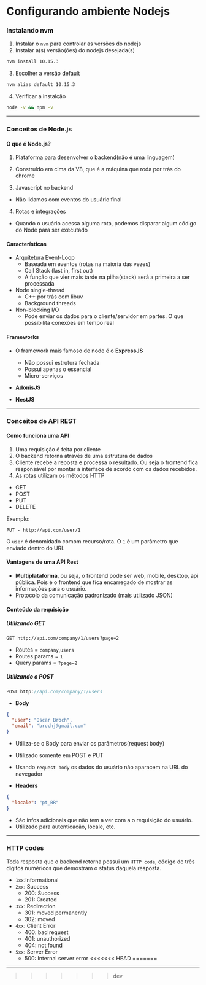 
# Configurando ambiente Nodejs

<!-- Rckt -->

### Instalando nvm

1. Instalar o `nvm` para controlar as versões do nodejs
2. Instalar a(s) versão(ões) do nodejs desejada(s)  
```bash
nvm install 10.15.3
```
3. Escolher a versão default
```bash
nvm alias default 10.15.3
```
4. Verificar a instalção
```bash
node -v && npm -v
```
---
### Conceitos de Node.js
#### O que é Node.js?

1. Plataforma para desenvolver o backend(não é uma linguagem)
2. Construído em cima da V8, que é a máquina que roda por trás do chrome

3. Javascript no backend
  - Não lidamos com eventos do usuário final

4. Rotas e integrações
  - Quando o usuário acessa alguma rota, podemos disparar algum código do Node para ser executado 

#### Características
- Arquitetura Event-Loop
  - Baseada em eventos (rotas na maioria das vezes)
  - Call Stack (last in, first out)
  - A função que vier mais tarde na pilha(stack) será a primeira a ser processada
- Node single-thread
  - C++ por trás com libuv
  - Background threads
- Non-blocking I/O
  - Pode enviar os dados para o cliente/servidor em partes. O que possibilita conexões em tempo real

#### Frameworks
- O framework mais famoso de node é o **ExpressJS**
  - Não possui estrutura fechada
  - Possui apenas o essencial
  - Micro-serviços

- **AdonisJS**
- **NestJS**

---
### Conceitos de API REST

#### Como funciona uma API
1. Uma requisição é feita por cliente
2. O backend retorna através de uma estrutura de dados
3. Cliente recebe a reposta e processa o resultado. Ou seja o frontend fica responsável por montar a interface de acordo com os dados recebidos.
4. As rotas utilizam os métodos HTTP
  - GET
  - POST
  - PUT
  - DELETE
  
Exemplo:
```http
PUT - http://api.com/user/1
```
O `user` é denomidado comom recurso/rota. O `1` é um parâmetro que enviado dentro do URL

#### Vantagens de uma API Rest
- **Multiplataforma**, ou seja, o frontend pode ser web, mobile, desktop, api pública. Pois é o frontend que fica encarregado de mostrar as informações para o usuário.
- Protocolo da comunicação padronizado (mais utilizado JSON)

#### Conteúdo da requisição

##### Utilizando GET
```http
GET http://api.com/company/1/users?page=2
```
- Routes = `company`,`users`
- Routes params = `1`
- Query params = `?page=2`

##### Utilizando o POST
```js
POST http://api.com/company/1/users
```
- **Body**
```json
{
  "user": "Oscar Broch",
  "email": "brochj@gmail.com"
}
```
  - Utiliza-se o Body para enviar os parâmetros(request body)
  - Utilizado somente em POST e PUT
  - Usando `request body` os dados do usuário não aparacem na URL do navegador  

- **Headers**
```json
{
  "locale": "pt_BR"
}
```
- São infos adicionais que não tem a ver com a o requisição do usuário.
- Utilizado para autenticacão, locale, etc.
 ---- 
### HTTP codes
Toda resposta que o backend retorna possui um `HTTP code`, código de três dígitos numéricos que demostram o status daquela resposta.

- `1xx`:Informational
- `2xx`: Success
  - 200: Success
  - 201: Created
- `3xx`: Redirection
  - 301: moved permanently
  - 302: moved
- `4xx`: Client Error
  - 400: bad request
  - 401: unauthorized
  - 404: not found 
- `5xx`: Server Error
  - 500: Internal server error
<<<<<<< HEAD
=======
****
>>>>>>> dev
